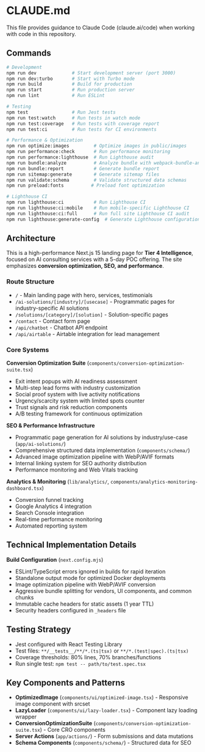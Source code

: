 # CLAUDE.md

This file provides guidance to Claude Code (claude.ai/code) when working with code in this repository.

## Commands

```bash
# Development
npm run dev             # Start development server (port 3000)
npm run dev:turbo       # Start with Turbo mode
npm run build           # Build for production
npm run start           # Run production server
npm run lint            # Run ESLint

# Testing
npm test                # Run Jest tests
npm run test:watch      # Run tests in watch mode
npm run test:coverage   # Run tests with coverage report
npm run test:ci         # Run tests for CI environments

# Performance & Optimization
npm run optimize:images         # Optimize images in public/images
npm run performance:check       # Run performance monitoring
npm run performance:lighthouse  # Run Lighthouse audit
npm run bundle:analyze          # Analyze bundle with webpack-bundle-analyzer
npm run bundle:report           # Generate bundle report
npm run sitemap:generate        # Generate sitemap files
npm run validate:schema         # Validate structured data schemas
npm run preload:fonts          # Preload font optimization

# Lighthouse CI
npm run lighthouse:ci           # Run Lighthouse CI
npm run lighthouse:ci:mobile    # Run mobile-specific Lighthouse CI
npm run lighthouse:ci:full      # Run full site Lighthouse CI audit
npm run lighthouse:generate-config  # Generate Lighthouse configuration
```

## Architecture

This is a high-performance Next.js 15 landing page for **Tier 4 Intelligence**, focused on AI consulting services with a 5-day POC offering. The site emphasizes **conversion optimization, SEO, and performance**.

### Route Structure

- `/` - Main landing page with hero, services, testimonials
- `/ai-solutions/[industry]/[usecase]` - Programmatic pages for industry-specific AI solutions
- `/solutions/[category]/[solution]` - Solution-specific pages
- `/contact` - Contact form page
- `/api/chatbot` - Chatbot API endpoint
- `/api/airtable` - Airtable integration for lead management

### Core Systems

**Conversion Optimization Suite** (`components/conversion-optimization-suite.tsx`)

* Exit intent popups with AI readiness assessment
* Multi-step lead forms with industry customization
* Social proof system with live activity notifications
* Urgency/scarcity system with limited spots counter
* Trust signals and risk reduction components
* A/B testing framework for continuous optimization

**SEO & Performance Infrastructure**

* Programmatic page generation for AI solutions by industry/use-case (`app/ai-solutions/`)
* Comprehensive structured data implementation (`components/schema/`)
* Advanced image optimization pipeline with WebP/AVIF formats
* Internal linking system for SEO authority distribution
* Performance monitoring and Web Vitals tracking

**Analytics & Monitoring** (`lib/analytics/`, `components/analytics-monitoring-dashboard.tsx`)

* Conversion funnel tracking
* Google Analytics 4 integration
* Search Console integration
* Real-time performance monitoring
* Automated reporting system



## Technical Implementation Details

**Build Configuration** (`next.config.mjs`)
* ESLint/TypeScript errors ignored in builds for rapid iteration
* Standalone output mode for optimized Docker deployments
* Image optimization pipeline with WebP/AVIF conversion
* Aggressive bundle splitting for vendors, UI components, and common chunks
* Immutable cache headers for static assets (1 year TTL)
* Security headers configured in `_headers` file

## Testing Strategy

* Jest configured with React Testing Library
* Test files: `**/__tests__/**/*.(ts|tsx)` or `**/*.(test|spec).(ts|tsx)`
* Coverage thresholds: 80% lines, 70% branches/functions
* Run single test: `npm test -- path/to/test.spec.tsx`

## Key Components and Patterns

* **OptimizedImage** (`components/ui/optimized-image.tsx`) - Responsive image component with srcset
* **LazyLoader** (`components/ui/lazy-loader.tsx`) - Component lazy loading wrapper
* **ConversionOptimizationSuite** (`components/conversion-optimization-suite.tsx`) - Core CRO components
* **Server Actions** (`app/actions/`) - Form submissions and data mutations
* **Schema Components** (`components/schema/`) - Structured data for SEO